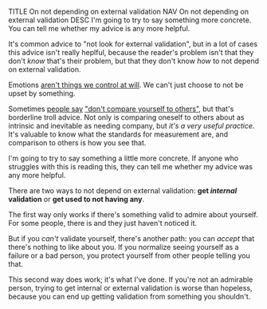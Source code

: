 TITLE On not depending on external validation
NAV On not depending on external validation
DESC I'm going to try to say something more concrete. You can tell me whether my advice is any more helpful.

It's common advice to "not look for external validation", but in a lot of cases this advice isn't really heplful, because the reader's problem isn't that they don't *know* that's their problem, but that they don't know *how* to not depend on external validation.

Emotions [aren't things we control at will](/argument/worrying). We can't just choose to not be upset by something.

Sometimes <a rel="nofollow" href="https://www.wikihow.com/Stop-Comparing-Yourself-to-Others">people say</a> <a rel="nofollow" href="https://tinybuddha.com/blog/13-things-instead-comparing-others/">"don't compare yourself to others"</a>, but that's borderline troll advice. Not only is comparing oneself to others about as intrinsic and inevitable as needing company, but *it's a very useful practice*. It's valuable to know what the standards for measurement are, and comparison to others is how you see that.

I'm going to try to say something a little more concrete. If anyone who struggles with this is reading this, they can tell me whether my advice was any more helpful.

There are two ways to not depend on external validation: **get _internal_ validation** or **get used to not having any**.

The first way only works if there's something valid to admire about yourself. For some people, there is and they just haven't noticed it.

But if you *can't* validate yourself, there's another path: you can *accept* that there's nothing to like about you. If you normalize seeing yourself as a failure or a bad person, you protect yourself from other people telling you that.

This second way does work; it's what I've done. If you're not an admirable person, trying to get internal or external validation is worse than hopeless, because you can end up getting validation from something you shouldn't.
